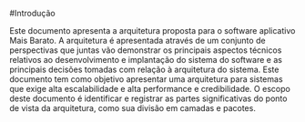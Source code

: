 #Introdução

Este documento apresenta a arquitetura proposta para o software aplicativo Mais Barato. A arquitetura é apresentada através de um conjunto de perspectivas que juntas vão demonstrar os principais aspectos técnicos relativos ao desenvolvimento e implantação do sistema do software e as principais decisões tomadas com relação à arquitetura do sistema.
Este documento tem como objetivo apresentar uma arquitetura para sistemas que exige alta escalabilidade e alta performance e credibilidade.
O escopo deste documento é identificar e registrar as partes significativas do ponto de vista da arquitetura, como sua divisão em camadas e pacotes.


